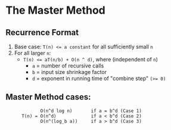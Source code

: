 # The Master Method

## Recurrence Format

1. Base case: `T(n) <= a constant` for all sufficiently small `n`
2. For all larger `n`:
    - `T(n) <= aT(n/b) + O(n ^ d)`, where (independent of `n`)
      - `a` = number of recursive calls
      - `b` = input size shrinkage factor
      - `d` = exponent in running time of "combine step" `(>= 0)`

## Master Method cases:
```
             O(n^d log n)       if a = b^d (Case 1)
      T(n) = O(n^d)             if a < b^d (Case 2) 
             O(n^(log_b a))     if a > b^d (Case 3)
```
